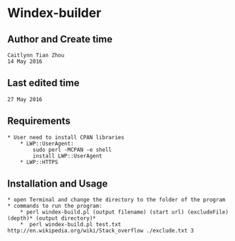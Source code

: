 # Windex-builder

## Author and Create time
	Caitlynn Tian Zhou
	14 May 2016

## Last edited time
	27 May 2016

## Requirements

	* User need to install CPAN libraries
		* LWP::UserAgent:
			sudo perl -MCPAN -e shell
		    install LWP::UserAgent
		* LWP::HTTPS

## Installation and Usage
	* open Terminal and change the directory to the folder of the program
	* commands to run the program:
		* perl windex-build.pl (output filename) (start url) (excludeFile) (depth)* (output directory)*
		*  perl windex-build.pl test.txt http://en.wikipedia.org/wiki/Stack_overflow ./exclude.txt 3


